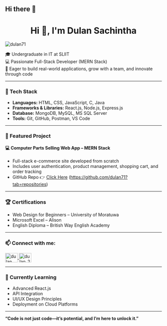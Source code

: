 ## Hi there 👋

<h1 align="center">Hi 👋, I'm Dulan Sachintha</h1>

<p align="left"> 
  <img src="https://komarev.com/ghpvc/?username=dulan71&label=Profile%20views&color=0e75b6&style=flat" alt="dulan71" />
</p>

🎓 Undergraduate in IT at SLIIT  
💻 Passionate Full-Stack Developer (MERN Stack)  
🎯 Eager to build real-world applications, grow with a team, and innovate through code  

---

### 🔧 Tech Stack
- **Languages:** HTML, CSS, JavaScript, C, Java  
- **Frameworks & Libraries:** React.js, Node.js, Express.js  
- **Database:** MongoDB, MySQL, MS SQL Server  
- **Tools:** Git, GitHub, Postman, VS Code  

---

### 📂 Featured Project

#### 💻 Computer Parts Selling Web App – MERN Stack
- Full-stack e-commerce site developed from scratch  
- Includes user authentication, product management, shopping cart, and order tracking  
- GitHub Repo 👉 [Click Here](https://github.com/dulan71) (https://github.com/dulan71?tab=repositories)

---

### 🏆 Certifications
- Web Design for Beginners – University of Moratuwa  
- Microsoft Excel – Alison  
- English Diploma – British Way English Academy  

---

### 📫 Connect with me:
<p align="left">
  <a href="https://fb.com/dulan sachintha" target="blank">
    <img align="center" src="https://raw.githubusercontent.com/rahuldkjain/github-profile-readme-generator/master/src/images/icons/Social/facebook.svg" alt="dulan sachintha" height="30" width="40" />
  </a>
  <a href="https://instagram.com/dulan_2" target="blank">
    <img align="center" src="https://raw.githubusercontent.com/rahuldkjain/github-profile-readme-generator/master/src/images/icons/Social/instagram.svg" alt="dulan_2" height="30" width="40" />
  </a>
</p>

---

### 🌱 Currently Learning
- Advanced React.js  
- API Integration  
- UI/UX Design Principles  
- Deployment on Cloud Platforms

---

**“Code is not just code—it’s potential, and I’m here to unlock it.”**
